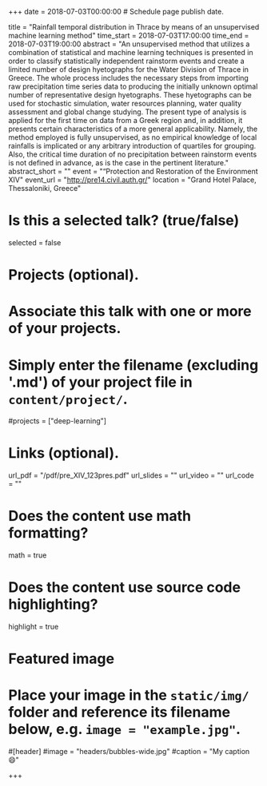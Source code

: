 +++
date = 2018-07-03T00:00:00  # Schedule page publish date.

title = "Rainfall temporal distribution in Thrace by means of an unsupervised machine learning method"
time_start = 2018-07-03T17:00:00
time_end = 2018-07-03T19:00:00
abstract = "An unsupervised method that utilizes a combination of statistical and machine learning techniques is presented in order to classify statistically independent rainstorm events and create a limited number of design hyetographs for the Water Division of Thrace in Greece. The whole process includes the necessary steps from importing raw precipitation time series data to producing the initially unknown optimal number of representative design hyetographs. These hyetographs can be used for stochastic simulation, water resources planning, water quality assessment and global change studying. The present type of analysis is applied for the first time on data from a Greek region and, in addition, it presents certain characteristics of a more general applicability. Namely, the method employed is fully unsupervised, as no empirical knowledge of local rainfalls is implicated or any arbitrary introduction of quartiles for grouping. Also, the critical time duration of no precipitation between rainstorm events is not defined in advance, as is the case in the pertinent literature."
abstract_short = ""
event = "“Protection and Restoration of the Environment XIV"
event_url = "http://pre14.civil.auth.gr/"
location = "Grand Hotel Palace, Thessaloniki, Greece"

# Is this a selected talk? (true/false)
selected = false

# Projects (optional).
#   Associate this talk with one or more of your projects.
#   Simply enter the filename (excluding '.md') of your project file in `content/project/`.
#projects = ["deep-learning"]

# Links (optional).
url_pdf = "/pdf/pre_XIV_123pres.pdf"
url_slides = ""
url_video = ""
url_code = ""

# Does the content use math formatting?
math = true

# Does the content use source code highlighting?
highlight = true

# Featured image
# Place your image in the `static/img/` folder and reference its filename below, e.g. `image = "example.jpg"`.
#[header]
#image = "headers/bubbles-wide.jpg"
#caption = "My caption :smile:"

+++

